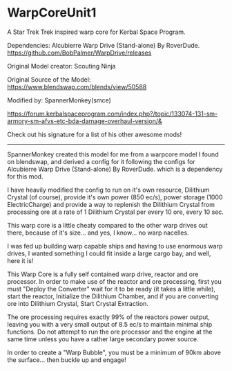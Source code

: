 # WarpCoreUnit1
A Star Trek Trek inspired warp core for Kerbal Space Program.

Dependencies: Alcubierre Warp Drive (Stand-alone) By RoverDude.
https://github.com/BobPalmer/WarpDrive/releases

Original Model creator: Scouting Ninja

Original Source of the Model: https://www.blendswap.com/blends/view/50588

Modified by: SpannerMonkey(smce)

https://forum.kerbalspaceprogram.com/index.php?/topic/133074-131-sm-armory-sm-afvs-etc-bda-damage-overhaul-version/&

Check out his signature for a list of his other awesome mods!

----------------------------------------------------------------------------------------------------------------------------------

SpannerMonkey created this model for me from a warpcore model I found on blendswap, and derived a config for it following the configs for Alcubierre Warp Drive (Stand-alone) By RoverDude. which is a dependency for this mod.

I have heavily modified the config to run on it's own resource, Dilithium Crystal (of course), provide it's own power (850 ec/s), power storage (1000 ElectricCharge) and provide a way to replenish the Dilithium Crystal from processing ore at a rate of 1 Dilithium Crystal per every 10 ore, every 10 sec.

This warp core is a little cheaty compared to the other warp drives out there, because of it's size... and yes, I know... no warp nacelles. 

I was fed up building warp capable ships and having to use enormous warp drives, I wanted something I could fit inside a large cargo bay, and well, here it is!

This Warp Core is a fully self contained warp drive, reactor and ore processor. In order to make use of the reactor and ore processing, first you must "Deploy the Converter" wait for it to be ready (it takes a little while), start the reactor, Initialize the Dilithium Chamber, and if you are converting ore into Dilithium Crystal, Start Crystal Extraction.

The ore processing requires exactly 99% of the reactors power output, leaving you with a very small output of 8.5 ec/s to maintain minimal ship functions. Do not attempt to run the ore processor and the engine at the same time unless you have a rather large secondary power source.

In order to create a "Warp Bubble", you must be a minimum of 90km above the surface... then buckle up and engage!

